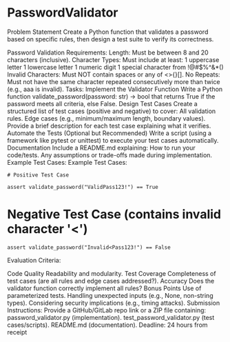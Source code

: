 # PasswordValidator

Problem Statement
Create a Python function that validates a password based on specific rules, then design a test suite to verify its correctness.


Password Validation Requirements:
Length: Must be between 8 and 20 characters (inclusive).
Character Types: Must include at least:
1 uppercase letter
1 lowercase letter
1 numeric digit
1 special character from !@#$%^&*()
Invalid Characters: Must NOT contain spaces or any of <>{}[].
No Repeats: Must not have the same character repeated consecutively more than twice (e.g., aaa is invalid).
Tasks:
Implement the Validator Function
Write a Python function validate_password(password: str) -> bool that returns True if the password meets all criteria, else False.
Design Test Cases
Create a structured list of test cases (positive and negative) to cover:
All validation rules.
Edge cases (e.g., minimum/maximum length, boundary values).
Provide a brief description for each test case explaining what it verifies.
Automate the Tests (Optional but Recommended)
Write a script (using a framework like pytest or unittest) to execute your test cases automatically.
Documentation
Include a README.md explaining:
How to run your code/tests.
Any assumptions or trade-offs made during implementation.
Example Test Cases:
Example Test Cases: 

	# Positive Test Case 

	assert validate_password("ValidPass123!") == True 

# Negative Test Case (contains invalid character '<') 

	assert validate_password("Invalid<Pass123!") == False



Evaluation Criteria:

Code Quality
Readability and modularity.
Test Coverage
Completeness of test cases (are all rules and edge cases addressed?).
Accuracy
Does the validator function correctly implement all rules?
Bonus Points
Use of parameterized tests.
Handling unexpected inputs (e.g., None, non-string types).
Considering security implications (e.g., timing attacks).
Submission Instructions:
Provide a GitHub/GitLab repo link or a ZIP file containing:
password_validator.py (implementation).
test_password_validator.py (test cases/scripts).
README.md (documentation).
Deadline: 24 hours from receipt
